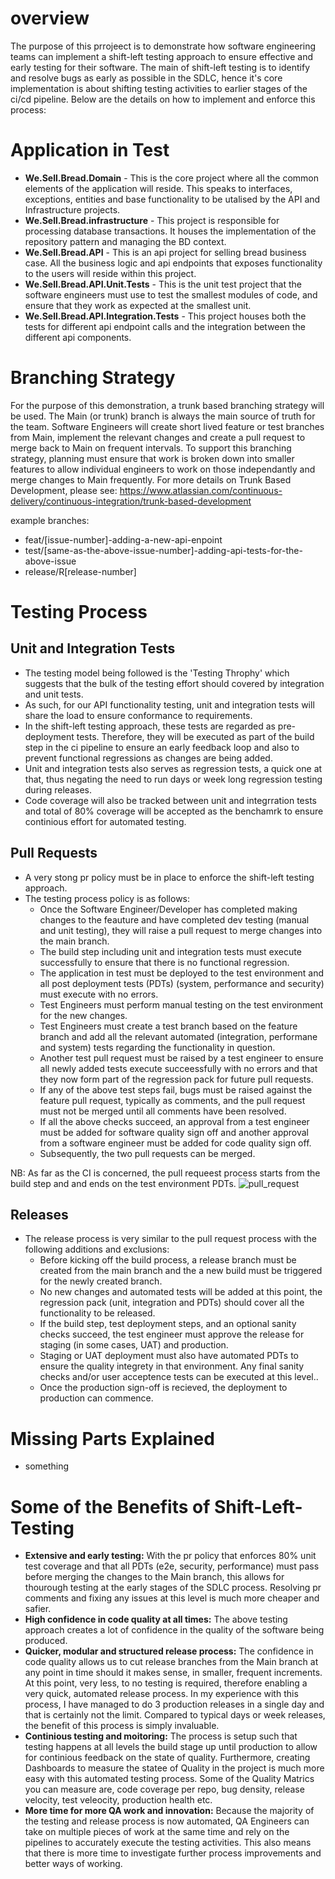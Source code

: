 # overview
The purpose of this prrojeect is to demonstrate how software engineering teams can implement a shift-left testing approach to ensure effective and early testing for their software. The main of shift-left testing is to identify and resolve bugs as early as possible in the SDLC, hence it's core implementation is about shifting testing activities to earlier stages of the ci/cd pipeline. Below are the details on how to implement and enforce this process:

# Application in Test
* **We.Sell.Bread.Domain** - This is the core project where all the common elements of the application will reside. This speaks to interfaces, exceptions, entities and base functionality to be utalised by the API and Infrastructure projects.
* **We.Sell.Bread.infrastructure** - This project is responsible for processing database transactions. It houses the implementation of the repository pattern and managing the BD context.
* **We.Sell.Bread.API** - This is an api project for selling bread business case. All the business logic and api endpoints that exposes functionality to the users will reside within this project.
* **We.Sell.Bread.API.Unit.Tests** - This is the unit test project that the software engineers must use to test the smallest modules of code, and ensure that they work as expected at the smallest unit.
* **We.Sell.Bread.API.Integration.Tests** - This project houses both the tests for different api endpoint calls and the integration between the different api components.

# Branching Strategy
For the purpose of this demonstration, a trunk based branching strategy will be used. The Main (or trunk) branch is always the main source of truth for the team. Software Engineers will create short lived feature or test branches from Main, implement the relevant changes and create a pull request to merge back to Main on frequent intervals. To support this branching strategy, planning must ensure that work is broken down into smaller features to allow individual engineers to work on those independantly and merge changes to Main frequently. For more details on Trunk Based Development, please see: https://www.atlassian.com/continuous-delivery/continuous-integration/trunk-based-development

example branches:
- feat/[issue-number]-adding-a-new-api-enpoint
- test/[same-as-the-above-issue-number]-adding-api-tests-for-the-above-issue
- release/R[release-number]

# Testing Process

## Unit and Integration Tests
- The testing model being followed is the 'Testing Throphy' which suggests that the bulk of the testing effort should covered by integration and unit tests.
- As such, for our API functionality testing, unit and integration tests will share the load to ensure conformance to requirements.
- In the shift-left testing approach, these tests are regarded as pre-deployment tests. Therefore, they will be executed as part of the build step in the ci pipeline to ensure an early feedback loop and also to prevent functional regressions as changes are being added.
- Unit and integration tests also serves as regression tests, a quick one at that, thus negating the need to run days or week long regression testing during releases.
- Code coverage will also be tracked between unit and integrration tests and total of 80% coverage will be accepted as the benchamrk to ensure continious effort for automated testing.

## Pull Requests
- A very stong pr policy must be in place to enforce the shift-left testing approach. 
- The testing process policy is as follows:
    - Once the Software Engineer/Developer has completed making changes to the feauture and have completed dev testing (manual and unit testing), they will raise a pull request to merge changes into the main branch.
    - The build step including unit and integration tests must execute successfully to ensure that there is no functional regression.
    - The application in test must be deployed to the test environment and all post deployment tests (PDTs) (system, performance and security) must execute with no errors.
    - Test Engineers must perform manual testing on the test environment for the new changes.
    - Test Engineers must create a test branch based on the feature branch and add all the relevant automated (integration, performane and system) tests regarding the functionality in question.  
    - Another test pull request must be raised by a test engineer to ensure all newly added tests execute succeessfully with no errors and that they now form part of the regression pack for future pull requests.
    - If any of the above test steps fail, bugs must be raised against the feature pull request, typically as comments, and the pull request must not be merged until all comments have been resolved.
    - If all the above checks succeed, an approval from a test engineer must be added for software quality sign off and another approval from a software engineer must be added for code quality sign off.
    - Subsequently, the two pull requests can be merged.

NB: As far as the CI is concerned, the pull requeest process starts from the build step and and ends on the test environment PDTs.
![pull_request](https://github.com/Thumbeza/shift-left-testing-example/assets/115139003/fedff177-a80f-4d27-827b-089991dbf3d4)


## Releases
- The release process is very similar to the pull request process with the following additions and exclusions:
    - Before kicking off the build process, a release branch must be created from the main branch and the a new build must be triggered for the newly created branch.
    - No new changes and automated tests will be added at this point, the regression pack (unit, integration and PDTs) should cover all the functionality to be released.
    - If the build step, test deployment steps, and an optional sanity checks succeed, the test engineer must approve the release for staging (in some cases, UAT) and production.
    - Staging or UAT deployment must also have automated PDTs to ensure the quality integrety in that environment. Any final sanity checks and/or user acceptence tests can be executed at this level..
    - Once the production sign-off is recieved, the deployment to production can commence.

# Missing Parts Explained
- something

# Some of the Benefits of Shift-Left-Testing
* **Extensive and early testing:** With the pr policy that enforces 80% unit test coverage and that all PDTs (e2e, security, performance) must pass before merging the changes to the Main branch, this allows for thourough testing at the early stages of the SDLC process. Resolving pr comments and fixing any issues at this level is much more cheaper and safier.
* **High confidence in code quality at all times:** The above testing approach creates a lot of confidence in the quality of the software being produced.
* **Quicker, modular and structured release process:** The confidence in code quality allows us to cut release branches from the Main branch at any point in time should it makes sense, in smaller, frequent increments. At this point, very less, to no testing is required, therefore enabling a very quick, automated release process. In my experience with this process, I have managed to do 3 production releases in a single day and that is certainly not the limit. Compared to typical days or week releases, the benefit of this process is simply invaluable.
* **Continious testing and moitoring:** The process is setup such that testing happens at all levels the build stage up until production to allow for continious feedback on the state of quality. Furthermore, creating Dashboards to measure the statee of Quality in the project is much more easy with this automated testing process. Some of the Quality Matrics you can measure are, code coverage per repo, bug density, release velocity, test veleocity, production health etc.
* **More time for more QA work and innovation:** Because the majority of the testing and release process is now automated, QA Engineers can take on multiple pieces of work at the same time and rely on the pipelines to accurately execute the testing activities. This also means that there is more time to investigate further process improvements and better ways of working.

